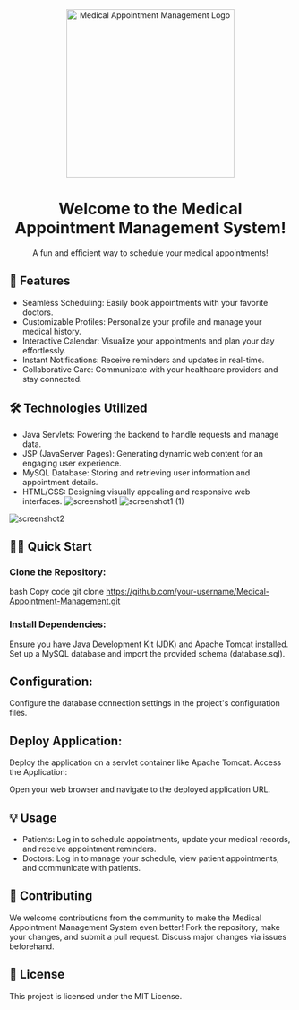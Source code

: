 <div align="center">
  <img src="medical-appointment-logo.png" alt="Medical Appointment Management Logo" width="300"/>
</div>
<h1 align="center">Welcome to the Medical Appointment Management System!</h1>
<p align="center">A fun and efficient way to schedule your medical appointments!</p>

## 🚀 Features
* Seamless Scheduling: Easily book appointments with your favorite doctors.
* Customizable Profiles: Personalize your profile and manage your medical history.
* Interactive Calendar: Visualize your appointments and plan your day effortlessly.
* Instant Notifications: Receive reminders and updates in real-time.
* Collaborative Care: Communicate with your healthcare providers and stay connected.
## 🛠️ Technologies Utilized
* Java Servlets: Powering the backend to handle requests and manage data.
* JSP (JavaServer Pages): Generating dynamic web content for an engaging user experience.
* MySQL Database: Storing and retrieving user information and appointment details.
* HTML/CSS: Designing visually appealing and responsive web interfaces.
![screenshot1](https://github.com/sumanth335/-Healthcare-Appointment-Scheduling-and-Notification-System/assets/122939962/5b044ac6-92ad-41b3-8fe7-d4b47f245315)
![screenshot1 (1)](https://github.com/sumanth335/-Healthcare-Appointment-Scheduling-and-Notification-System/assets/122939962/f6a4bc58-1894-4cdf-ae89-9b4510001b69)

![screenshot2](https://github.com/sumanth335/-Healthcare-Appointment-Scheduling-and-Notification-System/assets/122939962/40729151-9d79-4c69-b718-ac524dd0ac80)

## 🏃‍♂️ Quick Start
### Clone the Repository:

bash
Copy code
git clone https://github.com/your-username/Medical-Appointment-Management.git
### Install Dependencies:

Ensure you have Java Development Kit (JDK) and Apache Tomcat installed.
Set up a MySQL database and import the provided schema (database.sql).
## Configuration:

Configure the database connection settings in the project's configuration files.
## Deploy Application:

Deploy the application on a servlet container like Apache Tomcat.
Access the Application:

Open your web browser and navigate to the deployed application URL.

## 💡 Usage
* Patients: Log in to schedule appointments, update your medical records, and receive appointment reminders.
* Doctors: Log in to manage your schedule, view patient appointments, and communicate with patients.

## 🤝 Contributing
We welcome contributions from the community to make the Medical Appointment Management System even better! Fork the repository, make your changes, and submit a pull request. Discuss major changes via issues beforehand.

## 📄 License
This project is licensed under the MIT License.
